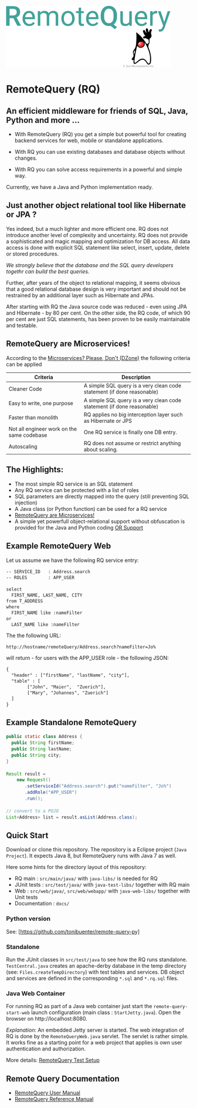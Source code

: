 
![Remote Query](docs/text4222.png)

# RemoteQuery (RQ)

## An efficient middleware for friends of SQL, Java, Python and more ...


* With RemoteQuery (RQ) you get a simple but powerful tool for creating backend services for web, mobile or standalone applications.

* With RQ you can use existing databases and database objects without changes.

* With RQ you can solve access requirements in a powerful and simple way. 

Currently, we have a Java and Python implementation ready.

## Just another object relational tool like Hibernate or JPA ?

Yes indeed, but a much lighter and more efficient one. RQ does not introduce another level of complexity
and uncertainty. RQ does not provide a sophisticated and magic mapping and optimization for DB access. All data access is done with
explicit SQL statement like select, insert, update, delete or stored procedures.

*We strongly believe that the database and the SQL query developers togethr can build the best queries.*

Further, after years of the object to relational mapping, it seems obvious that a good relational database design is very important and should not be restrained by an additional layer such as Hibernate and JPAs.

After starting with RQ the Java source code was reduced - even using JPA and Hibernate - by 80 per cent. On the other side, the RQ code, of which 90 per cent are just SQL statements, has been proven to be easily maintainable and testable.

## RemoteQuery are Microservices!

According to the [Microservices? Please, Don't (DZone)](https://dzone.com/articles/microservices-please-dont?edition=615291&utm_source=Daily%20Digest&utm_medium=email&utm_campaign=Daily%20Digest%202020-07-07)
the following criteria can be applied

|Criteria|Description|
|---|----|
|Cleaner Code|A simple SQL query is a very clean code statement (if done reasonable)|
|Easy to write, one purpose|A simple SQL query is a very clean code statement (if done reasonable)|
|Faster than monolith|RQ applies no big interception layer such as Hibernate or JPS|
|Not all engineer work on the same codebase|One RQ service is finally one DB entry.|
|Autoscaling|RQ does not assume or restrict anything about scaling.|

## The Highlights:

+ The most simple RQ service is an SQL statement
+ Any RQ service can be protected with a list of roles
+ SQL parameters are directly mapped into the query (still preventing SQL injection)
+ A Java class (or Python function) can be used for a RQ service
+  [RemoteQuery are Microservices!](docs/remotequery_are_microservices.md)
+ A simple yet powerfull object-relational support without obfuscation is provided for the Java and Python coding [OR Support](docs/object_relational_support.md)


## Example RemoteQuery Web

Let us assume we have the following RQ service entry: 

```
-- SERVICE_ID   : Address.search
-- ROLES        : APP_USER

select 
  FIRST_NAME, LAST_NAME, CITY 
from T_ADDRESS 
where 
  FIRST_NAME like :nameFilter 
or 
  LAST_NAME like :nameFilter
```

The the following URL:

```
http://hostname/remoteQuery/Address.search?nameFilter=Jo%
```
 
will return - for users with the APP_USER role - the following JSON:

```
{
  "header" : ["firstName", "lastName", "city"],
  "table" : [
        ["John", "Maier",  "Zuerich"],
        ["Mary", "Johannes", "Zuerich"]
  ]
}
```

## Example Standalone RemoteQuery

```java
public static class Address {
  public String firstName;
  public String lastName;
  public String city;
}

Result result = 
    new Request()
       .setServiceId("Address.search").put("nameFilter", "Jo%")
       .addRole("APP_USER")
       .run();

// convert to a POJO
List<Address> list = result.asList(Address.class);
```


## Quick Start

Download or clone this repository. The repository is a Eclipse project (`Java Project`). 
It expects Java 8, but RemoteQuery runs with Java 7 as well.

Here some hints for the directory layout of this repository:

* RQ main : `src/main/java/` with `java-libs/` is needed for RQ 
* JUnit tests : `src/test/java/` with `java-test-libs/` together with RQ main
* Web : `src/web/java/`, `src/web/webapp/` with `java-web-libs/` together with Unit tests
* Documentation : `docs/`

### Python version

See: [https://github.com/tonibuenter/remote-query-py]

### Standalone

Run the JUnit classes in `src/test/java` to see how the RQ runs standalone.
`TestCentral.java` creates an apache-derby database in the temp directory (see: `Files.createTempDirectory`) with test tables and services. DB object and services are defined in the corresponding `*.sql` and `*.rq.sql` files.

### Java Web Container

For running RQ as part of a Java web container just start the `remote-query-start-web` launch configuration (main class : `StartJetty.java`). Open the browser on http://localhost:8080. 

*Explanation*: An embedded Jetty server is started. The web integration of RQ is done by the `RemoteQueryWeb.java` servlet. The servlet is rather simple. It works fine as a starting point for a web project that applies is own user authentication and authorization.

More details:
[RemoteQuery Test Setup](docs/test_setup.md)

## Remote Query Documentation

* [RemoteQuery User Manual](docs/user_manual.md)
* [RemoteQuery Reference Manual](docs/reference_manual.md)

